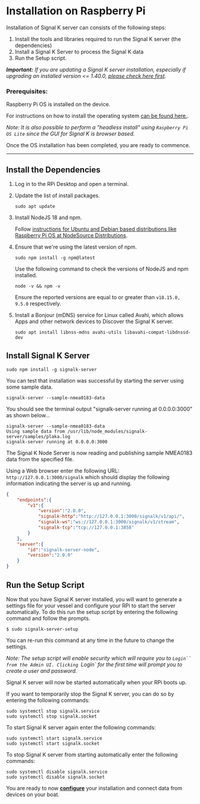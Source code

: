 # Installation on Raspberry Pi


Installation of Signal K server can consists of the following steps:

1. Install the tools and libraries required to run the Signal K server (the dependencies)
1. Install a Signal K Server to process the Signal K data
1. Run the Setup script.

_**Important:** If you are updating a Signal K server installation, especially if upgrading an installed version <= 1.40.0, [please check here first](./updating.md)._

### Prerequisites:

Raspberry Pi OS is installed on the device. 

For instructions on how to install the operating system [can be found here.](https://www.raspberrypi.org/documentation/computers/getting-started.html#setting-up-your-raspberry-pi).

_Note: It is also possible to perform a "headless install" using `Raspberry Pi OS Lite` since the GUI for Signal K is browser based._


Once the OS installation has been completed, you are ready to commence.

---

## Install the Dependencies

1. Log in to the RPi Desktop and open a terminal.

1. Update the list of install packages.
    ```
    sudo apt update
    ```

1. Install NodeJS 18 and npm.

    Follow [instructions for Ubuntu and Debian based distributions like Raspberry Pi OS at NodeSource Distributions](https://github.com/nodesource/distributions#installation-instructions).

1. Ensure that we're using the latest version of npm.
    ```
    sudo npm install -g npm@latest
    ```
    
    Use the following command to check the versions of NodeJS and npm installed.

    ```
    node -v && npm -v
    ```
    Ensure the reported versions are equal to or greater than `v18.15.0, 9.5.0` respectively.

1. Install a Bonjour (mDNS) service for Linux called Avahi, which allows Apps and other network devices to Discover the Signal K server.
    ```
    sudo apt install libnss-mdns avahi-utils libavahi-compat-libdnssd-dev
    ```
    
## Install Signal K Server

```
sudo npm install -g signalk-server
```
    
You can test that installation was successful by starting the server using some 
sample data.

```
signalk-server --sample-nmea0183-data
```

You should see the terminal output "signalk-server running at 0.0.0.0:3000" as shown below...
``` 
signalk-server --sample-nmea0183-data
Using sample data from /usr/lib/node_modules/signalk-server/samples/plaka.log
signalk-server running at 0.0.0.0:3000
```

The Signal K Node Server is now reading and publishing sample NMEA0183 data from the specified file.

Using a Web browser enter the following URL: `http://127.0.0.1:3000/signalk` which should display the following information indicating the server is up and running.

```JSON
{
    "endpoints":{
        "v1":{
            "version":"2.0.0",
            "signalk-http":"http://127.0.0.1:3000/signalk/v1/api/",
            "signalk-ws":"ws://127.0.0.1:3000/signalk/v1/stream",
            "signalk-tcp":"tcp://127.0.0.1:3858"
        }
    },
    "server":{
        "id":"signalk-server-node",
        "version":"2.0.0"
    }
}
```

## Run the Setup Script

Now that you have Signal K server installed, you will want to generate a settings file for your vessel
and configure your RPi to start the server automatically. To do this run the setup script by entering the  following command and follow the prompts.

```
$ sudo signalk-server-setup
```

You can re-run this command at any time in the future to change the settings.

_Note: The setup script will enable security which will require you to `Login`` from the Admin UI.
Clicking `Login` for the first time will prompt you to create a user and password._

Signal K server will now be started automatically when your RPi boots up. 


If you want to temporarily stop the Signal K server, you can do so by entering the following commands:
```
sudo systemctl stop signalk.service
sudo systemctl stop signalk.socket
```

To start Signal K server again enter the following commands:
```
sudo systemctl start signalk.service
sudo systemctl start signalk.socket
```

To stop Signal K server from starting automatically enter the following commands:
```
sudo systemctl disable signalk.service
sudo systemctl disable signalk.socket
```


You are ready to now **[configure](../setup/configuration.md)** your installation and connect data from devices on your boat.



